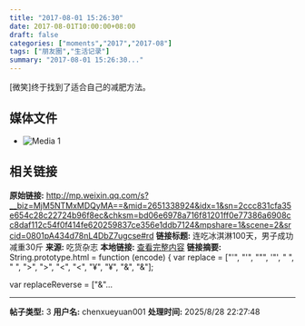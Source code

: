 ```yaml
---
title: "2017-08-01 15:26:30"
date: 2017-08-01T10:00:00+08:00
draft: false
categories: ["moments","2017","2017-08"]
tags: ["朋友圈","生活记录"]
summary: "2017-08-01 15:26:30..."
---
```


[微笑]终于找到了适合自己的减肥方法。

## 媒体文件

- ![Media 1](/Moments/photos/2017-08-01/201708011526300.jpg)

## 相关链接

**原始链接:** http://mp.weixin.qq.com/s?__biz=MjM5NTMxMDQyMA==&mid=2651338924&idx=1&sn=2ccc831cfa35e654c28c22724b96f8ec&chksm=bd06e6978a716f81201ff0e77386a6908cc8daf112c54f0f414fe620259837ce356e1ddb7124&mpshare=1&scene=2&srcid=0801pA434d78nL4DbZ7ugcse#rd
**链接标题:** 连吃冰淇淋100天，男子成功减重30斤
**来源:** 吃货杂志
**本地链接:** [查看完整内容](/link_content/2017/08/2017-08-01/link_content/)
**链接摘要:** String.prototype.html = function (encode) {
  var replace = ["&#39;", "'", "&quot;", '"', "&nbsp;", " ", "&gt;", ">", "&lt;", "<", "&yen;", "¥", "&amp;", "&"];
 
 
 
 
 
  
  var replaceReverse = ["&"...

---

**帖子类型:** 3
**用户名:** chenxueyuan001
**处理时间:** 2025/8/28 22:27:48